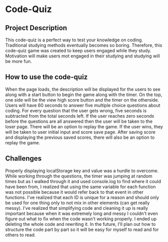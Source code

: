 # Code-Quiz

## Project Description
This code-quiz is a perfect way to test your knowledge on coding. Traditional studying methods eventually becomes so boring. Therefore, this code-quiz game was created to keep users engaged while they study. Motivation will make users mot engaged in their studying and studying will be more fun. 

## How to use the code-quiz
When the page loads, the description will be displayed for the users to see along with a start button to begin the game along with the timer. On the top, one side will be the view high score button and the timer on the otherside. 
Users will have 60 seconds to answer five multiple choice questions about coding. For every question that the user gets wrong, five seconds is subtracted from the total seconds left. If the user reaches zero seconds before the questions are all answered then the user will be taken to the loser page. There will be an option to replay the game. If the user wins, they will be taken to user initial input and score save page. After saving score and displaying the previous saved scores, there will also be an option to replay the game. 

## Challenges
Properly displaying localStorage key and value was a hurdle to overcome. While working through the questions, the timer was jumping at random times but as I walked through it and used console.log to find where it could have been from, I realized that using the same variable for each function was not possible because it would refer back to that event in other functions. I've realized that each ID is unique for a reason and should only be used for one thing only to not mix in other elements (can get really messy). 
I've realized that simplifying code and cleaning it up is really important because when it was extremely long and messy I couldn't even figure out what to fix when the code wasn't working properly. I ended up deleting the whole code and rewriting it. In the future, I'll plan out how to structure the code part by part so it will be easy for myself to read and for others to read. 
